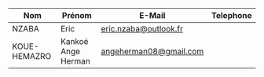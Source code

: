 | Nom          | Prénom             | E-Mail | Telephone   |
| ------------ | ------------------ | --------------- | -------- |
| NZABA     | Eric          | eric.nzaba@outlook.fr        |    |
| KOUE-HEMAZRO | Kankoé Ange Herman | angeherman08@gmail.com       |  |
